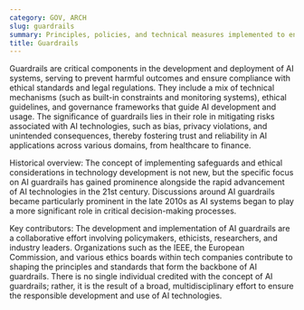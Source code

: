 ```yaml
---
category: GOV, ARCH
slug: guardrails
summary: Principles, policies, and technical measures implemented to ensure AI systems operate safely, ethically, and within regulatory and societal norms.
title: Guardrails
---
```


Guardrails are critical components in the development and deployment of AI systems, serving to prevent harmful outcomes and ensure compliance with ethical standards and legal regulations. They include a mix of technical mechanisms (such as built-in constraints and monitoring systems), ethical guidelines, and governance frameworks that guide AI development and usage. The significance of guardrails lies in their role in mitigating risks associated with AI technologies, such as bias, privacy violations, and unintended consequences, thereby fostering trust and reliability in AI applications across various domains, from healthcare to finance.

Historical overview: The concept of implementing safeguards and ethical considerations in technology development is not new, but the specific focus on AI guardrails has gained prominence alongside the rapid advancement of AI technologies in the 21st century. Discussions around AI guardrails became particularly prominent in the late 2010s as AI systems began to play a more significant role in critical decision-making processes.

Key contributors: The development and implementation of AI guardrails are a collaborative effort involving policymakers, ethicists, researchers, and industry leaders. Organizations such as the IEEE, the European Commission, and various ethics boards within tech companies contribute to shaping the principles and standards that form the backbone of AI guardrails. There is no single individual credited with the concept of AI guardrails; rather, it is the result of a broad, multidisciplinary effort to ensure the responsible development and use of AI technologies.